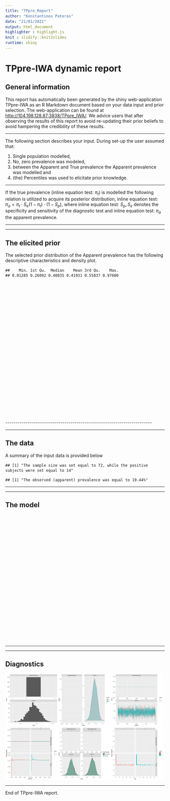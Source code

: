 ```yaml
---
title: "TPpre_Report"
author: "Konstantinos Pateras"
date: "21/01/2021"
output: html_document
highlighter : highlight.js
knit : slidify::knit2slides
runtime: shiny
---
```




# TPpre-IWA dynamic report

## General information

This report has automatically been generated by the shiny web-application TPpre-IWA as an R Markdown document based on your data input and prior selection. The web-application can be found at <http://104.198.128.87:3838/TPpre_IWA/>. We advice users that after observing the results of this report to avoid re-updating their prior beliefs to avoid hampering the credibility of these results.

------------------------------------------------------------------------

The following section describes your input. During set-up the user assumed that:

1.  Single population modelled,
2.  No, zero prevalence was modeled,
3.  between the Apparent and True prevalence the Apparent prevalence was modelled and
4.  (the) Percentiles was used to elicitate prior knowledge.

------------------------------------------------------------------------

If the true prevalence (inline equation test: $\pi_{t}$) is modelled the following relation is utilized to acquire its posterior distribution, inline equation test: $\pi_{a} = \pi_{t}\cdot S_{e}(1-\pi_{t})\cdot (1-S_{p})$, where inline equation test: $S_{p},S_{e}$ denotes the specificity and sensitivity of the diagnostic test and inline equation test: $\pi_{a}$ the apparent prevalence.

------------------------------------------------------------------------

------------------------------------------------------------------------

## The elicited prior

The selected prior distribution of the Apparent prevalence has the following descriptive characteristics and density plot.


```
##    Min. 1st Qu.  Median    Mean 3rd Qu.    Max. 
## 0.01285 0.26892 0.40835 0.41931 0.55837 0.97600
```

<!--html_preserve--><div id="out6af9e250b323b0d0" style="width:100%; height:400px; " class="plotly html-widget html-widget-output shiny-report-size"></div><!--/html_preserve-->
<br>
<br>
------------------------------------------------------------------------

------------------------------------------------------------------------

## The data

A summary of the input data is provided below


```
## [1] "The sample size was set equal to 72, while the positive subjects were set equal to 14"
```

```
## [1] "The observed (apparent) prevalence was equal to 19.44%"
```

------------------------------------------------------------------------

------------------------------------------------------------------------

## The model

<!--html_preserve--><div id="out2ed0b504281d5d7e" style="width:100%; height:400px; " class="plotly html-widget html-widget-output shiny-report-size"></div><!--/html_preserve-->

------------------------------------------------------------------------

------------------------------------------------------------------------

## Diagnostics

<img src="figure/figures-side-1.png" title="plot of chunk figures-side" alt="plot of chunk figures-side" width="33%" /><img src="figure/figures-side-2.png" title="plot of chunk figures-side" alt="plot of chunk figures-side" width="33%" /><img src="figure/figures-side-3.png" title="plot of chunk figures-side" alt="plot of chunk figures-side" width="33%" /><img src="figure/figures-side-4.png" title="plot of chunk figures-side" alt="plot of chunk figures-side" width="33%" /><img src="figure/figures-side-5.png" title="plot of chunk figures-side" alt="plot of chunk figures-side" width="33%" /><img src="figure/figures-side-6.png" title="plot of chunk figures-side" alt="plot of chunk figures-side" width="33%" />

------------------------------------------------------------------------

End of TPpre-IWA report.
